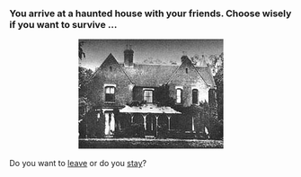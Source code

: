 ### You arrive at a haunted house with your friends. Choose wisely if you want to survive ...

<p align="center">
  <img src="pictures/borley.jpg">
</p>
 
Do you want to [leave](situations/leave.md) or do you [stay](situations/stay.md)?
